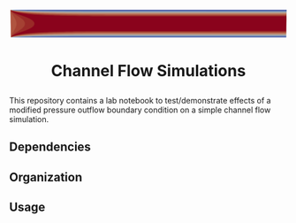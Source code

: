 <p align="center"> <img src="./icon.png" width="700" style="border:none;background:none;"/> </p>

# <p align="center"> Channel Flow Simulations </p>

This repository contains a lab notebook to test/demonstrate effects of a modified pressure outflow boundary condition on a simple channel flow simulation.

## Dependencies

## Organization

## Usage
